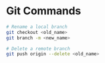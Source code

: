 # Git Commands

```sh
# Rename a local branch
git checkout <old_name>
git branch -m <new_name>

# Delete a remote branch
git push origin --delete <old_name>
```